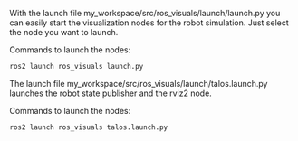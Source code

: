 With the launch file my_workspace/src/ros_visuals/launch/launch.py you can easily start the visualization nodes for the robot simulation. Just select the node you want to launch.

Commands to launch the nodes:

```bash
ros2 launch ros_visuals launch.py
```

The launch file my_workspace/src/ros_visuals/launch/talos.launch.py launches the robot state publisher and the rviz2 node. 

Commands to launch the nodes:
```bash
ros2 launch ros_visuals talos.launch.py
```


